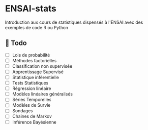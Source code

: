 # ENSAI-stats

Introduction aux cours de statistiques dispensés à l'ENSAI avec des exemples de code R ou Python

## :construction: Todo

- [ ] Lois de probabilité
- [ ] Méthodes factorielles
- [ ] Classification non supervisée
- [ ] Apprentissage Supervisé
- [ ] Statistique inférentielle
- [ ] Tests Statistiques
- [ ] Régression linéaire
- [ ] Modèles linéaires généralisés
- [ ] Séries Temporelles
- [ ] Modèles de Survie
- [ ] Sondages
- [ ] Chaines de Markov
- [ ] Inférence Bayésienne
